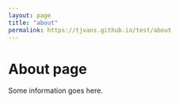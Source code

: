 ```yaml
---
layout: page
title: "about"
permalink: https://tjvans.github.io/test/about
---
```

# About page

Some information goes here.